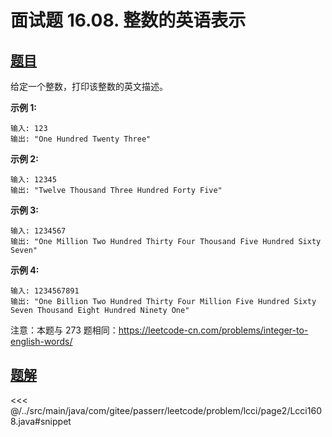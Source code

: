 # 面试题 16.08. 整数的英语表示

## [题目](https://leetcode.cn/problems/english-int-lcci/)
给定一个整数，打印该整数的英文描述。

**示例 1:**

```
输入: 123
输出: "One Hundred Twenty Three"
```

**示例 2:**

```
输入: 12345
输出: "Twelve Thousand Three Hundred Forty Five"
```

**示例 3:**

```
输入: 1234567
输出: "One Million Two Hundred Thirty Four Thousand Five Hundred Sixty Seven"
```

**示例 4:**

```
输入: 1234567891
输出: "One Billion Two Hundred Thirty Four Million Five Hundred Sixty Seven Thousand Eight Hundred Ninety One"
```

注意：本题与 273 题相同：<https://leetcode-cn.com/problems/integer-to-english-words/>


## [题解](https://github.com/PasseRR/JavaLeetCode/blob/master/src/main/java/com/gitee/passerr/leetcode/problem/lcci/page2/Lcci1608.java)

<<< @/../src/main/java/com/gitee/passerr/leetcode/problem/lcci/page2/Lcci1608.java#snippet
